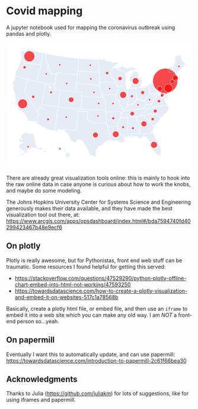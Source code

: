 # Covid mapping
A jupyter notebook used for mapping the coronavirus outbreak using pandas and plotly.

![bubble map](images/bubble_map.png)


There are already great visualization tools online: this is mainly to hook into the raw online data in case anyone is curious about how to work the knobs, and maybe  do some modeling.

The Johns Hopkins University Center for Systems Science and Engineering  generously makes their data available, and they have made the best visualization tool out there, at:
https://www.arcgis.com/apps/opsdashboard/index.html#/bda7594740fd40299423467b48e9ecf6


## On plotly
Plotly is really awesome, but for Pythonistas, front end web stuff can be traumatic.  Some resources I found helpful for getting this served:
- https://stackoverflow.com/questions/47529290/python-plotly-offline-chart-embed-into-html-not-working/47593250
- https://towardsdatascience.com/how-to-create-a-plotly-visualization-and-embed-it-on-websites-517c1a78568b

Basically, create a plotly html file, or embed file, and then use an `iframe` to embed it into a web site which you can make any old way. I am *NOT* a front-end person so...yeah.

## On papermill
Eventually I want this to automatically update, and can use papermill:
https://towardsdatascience.com/introduction-to-papermill-2c61f66bea30

## Acknowledgments
Thanks to Julia (https://github.com/juliakm) for lots of suggestions, like for using iframes and papermill.
